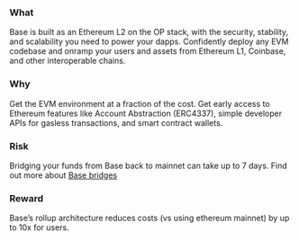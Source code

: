 ### What
Base is built as an Ethereum L2 on the OP stack, with the security, stability, and scalability you need to power your dapps. Confidently deploy any EVM codebase and onramp your users and assets from Ethereum L1, Coinbase, and other interoperable chains.

### Why
Get the EVM environment at a fraction of the cost. Get early access to Ethereum features like Account Abstraction (ERC4337), simple developer APIs for gasless transactions, and smart contract wallets.

### Risk
Bridging your funds from Base back to mainnet can take up to 7 days. Find out more about [Base bridges](https://docs.base.org/tools/bridges/)

### Reward
Base’s rollup architecture reduces costs (vs using ethereum mainnet) by up to 10x for users.
